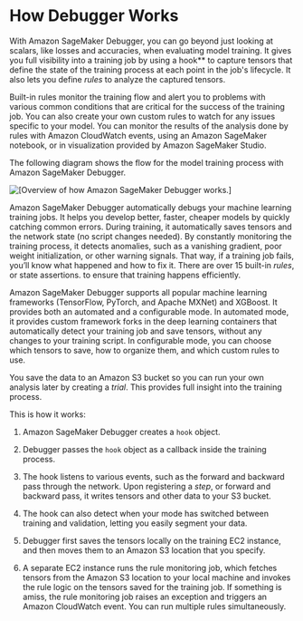 # How Debugger Works<a name="debugger-how-it-works"></a>

With Amazon SageMaker Debugger, you can go beyond just looking at scalars, like losses and accuracies, when evaluating model training\. It gives you full visibility into a training job by using a hook** to capture tensors that define the state of the training process at each point in the job's lifecycle\. It also lets you define *rules* to analyze the captured tensors\. 

Built\-in rules monitor the training flow and alert you to problems with various common conditions that are critical for the success of the training job\. You can also create your own custom rules to watch for any issues specific to your model\. You can monitor the results of the analysis done by rules with Amazon CloudWatch events, using an Amazon SageMaker notebook, or in visualization provided by Amazon SageMaker Studio\.

The following diagram shows the flow for the model training process with Amazon SageMaker Debugger\.

![\[Overview of how Amazon SageMaker Debugger works.\]](http://docs.aws.amazon.com/sagemaker/latest/dg/images/how-debugger-works-4.png)

 Amazon SageMaker Debugger automatically debugs your machine learning training jobs\. It helps you develop better, faster, cheaper models by quickly catching common errors\. During training, it automatically saves tensors and the network state \(no script changes needed\)\. By constantly monitoring the training process, it detects anomalies, such as a vanishing gradient, poor weight initialization, or other warning signals\. That way, if a training job fails, you’ll know what happened and how to fix it\. There are over 15 built\-in *rules*, or state assertions\. to ensure that training happens efficiently\.

 Amazon SageMaker Debugger supports all popular machine learning frameworks \(TensorFlow, PyTorch, and Apache MXNet\) and XGBoost\. It provides both an automated and a configurable mode\. In automated mode, it provides custom framework forks in the deep learning containers that automatically detect your training job and save tensors, without any changes to your training script\. In configurable mode, you can choose which tensors to save, how to organize them, and which custom rules to use\.

You save the data to an Amazon S3 bucket so you can run your own analysis later by creating a *trial*\. This provides full insight into the training process\. 

This is how it works: 

1. Amazon SageMaker Debugger creates a `hook` object\. 

1. Debugger passes the `hook` object as a callback inside the training process\. 

1. The hook listens to various events, such as the forward and backward pass through the network\. Upon registering a *step*, or forward and backward pass, it writes tensors and other data to your S3 bucket\. 

1. The hook can also detect when your mode has switched between training and validation, letting you easily segment your data\. 

1. Debugger first saves the tensors locally on the training EC2 instance, and then moves them to an Amazon S3 location that you specify\. 

1. A separate EC2 instance runs the rule monitoring job, which fetches tensors from the Amazon S3 location to your local machine and invokes the rule logic on the tensors saved for the training job\. If something is amiss, the rule monitoring job raises an exception and triggers an Amazon CloudWatch event\. You can run multiple rules simultaneously\.